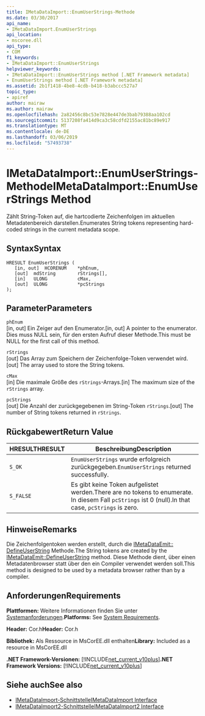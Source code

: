 ```yaml
---
title: IMetaDataImport::EnumUserStrings-Methode
ms.date: 03/30/2017
api_name:
- IMetaDataImport.EnumUserStrings
api_location:
- mscoree.dll
api_type:
- COM
f1_keywords:
- IMetaDataImport::EnumUserStrings
helpviewer_keywords:
- IMetaDataImport::EnumUserStrings method [.NET Framework metadata]
- EnumUserStrings method [.NET Framework metadata]
ms.assetid: 2b1f1418-4be8-4cdb-b418-b3abccc527a7
topic_type:
- apiref
author: mairaw
ms.author: mairaw
ms.openlocfilehash: 2a82456c8bc53e7828e447de3bab79388aa102cd
ms.sourcegitcommit: 5137208fa414d9ca3c58cdfd2155ac81bc89e917
ms.translationtype: MT
ms.contentlocale: de-DE
ms.lasthandoff: 03/06/2019
ms.locfileid: "57493738"
---
```

# <a name="imetadataimportenumuserstrings-method"></a><span data-ttu-id="a8cec-102">IMetaDataImport::EnumUserStrings-Methode</span><span class="sxs-lookup"><span data-stu-id="a8cec-102">IMetaDataImport::EnumUserStrings Method</span></span>
<span data-ttu-id="a8cec-103">Zählt String-Token auf, die hartcodierte Zeichenfolgen im aktuellen Metadatenbereich darstellen.</span><span class="sxs-lookup"><span data-stu-id="a8cec-103">Enumerates String tokens representing hard-coded strings in the current metadata scope.</span></span>  
  
## <a name="syntax"></a><span data-ttu-id="a8cec-104">Syntax</span><span class="sxs-lookup"><span data-stu-id="a8cec-104">Syntax</span></span>  
  
```  
HRESULT EnumUserStrings (  
   [in, out]  HCORENUM    *phEnum,  
   [out]  mdString        rStrings[],  
   [in]   ULONG           cMax,  
   [out]  ULONG           *pcStrings  
);  
```  
  
## <a name="parameters"></a><span data-ttu-id="a8cec-105">Parameter</span><span class="sxs-lookup"><span data-stu-id="a8cec-105">Parameters</span></span>  
 `phEnum`  
 <span data-ttu-id="a8cec-106">[in, out] Ein Zeiger auf den Enumerator.</span><span class="sxs-lookup"><span data-stu-id="a8cec-106">[in, out] A pointer to the enumerator.</span></span> <span data-ttu-id="a8cec-107">Dies muss NULL sein, für den ersten Aufruf dieser Methode.</span><span class="sxs-lookup"><span data-stu-id="a8cec-107">This must be NULL for the first call of this method.</span></span>  
  
 `rStrings`  
 <span data-ttu-id="a8cec-108">[out] Das Array zum Speichern der Zeichenfolge-Token verwendet wird.</span><span class="sxs-lookup"><span data-stu-id="a8cec-108">[out] The array used to store the String tokens.</span></span>  
  
 `cMax`  
 <span data-ttu-id="a8cec-109">[in] Die maximale Größe des `rStrings`-Arrays.</span><span class="sxs-lookup"><span data-stu-id="a8cec-109">[in] The maximum size of the `rStrings` array.</span></span>  
  
 `pcStrings`  
 <span data-ttu-id="a8cec-110">[out] Die Anzahl der zurückgegebenen im String-Token `rStrings`.</span><span class="sxs-lookup"><span data-stu-id="a8cec-110">[out] The number of String tokens returned in `rStrings`.</span></span>  
  
## <a name="return-value"></a><span data-ttu-id="a8cec-111">Rückgabewert</span><span class="sxs-lookup"><span data-stu-id="a8cec-111">Return Value</span></span>  
  
|<span data-ttu-id="a8cec-112">HRESULT</span><span class="sxs-lookup"><span data-stu-id="a8cec-112">HRESULT</span></span>|<span data-ttu-id="a8cec-113">Beschreibung</span><span class="sxs-lookup"><span data-stu-id="a8cec-113">Description</span></span>|  
|-------------|-----------------|  
|`S_OK`|<span data-ttu-id="a8cec-114">`EnumUserStrings` wurde erfolgreich zurückgegeben.</span><span class="sxs-lookup"><span data-stu-id="a8cec-114">`EnumUserStrings` returned successfully.</span></span>|  
|`S_FALSE`|<span data-ttu-id="a8cec-115">Es gibt keine Token aufgelistet werden.</span><span class="sxs-lookup"><span data-stu-id="a8cec-115">There are no tokens to enumerate.</span></span> <span data-ttu-id="a8cec-116">In diesem Fall `pcStrings` ist 0 (null).</span><span class="sxs-lookup"><span data-stu-id="a8cec-116">In that case, `pcStrings` is zero.</span></span>|  
  
## <a name="remarks"></a><span data-ttu-id="a8cec-117">Hinweise</span><span class="sxs-lookup"><span data-stu-id="a8cec-117">Remarks</span></span>  
 <span data-ttu-id="a8cec-118">Die Zeichenfolgentoken werden erstellt, durch die [IMetaDataEmit:: DefineUserString](../../../../docs/framework/unmanaged-api/metadata/imetadataemit-defineuserstring-method.md) Methode.</span><span class="sxs-lookup"><span data-stu-id="a8cec-118">The String tokens are created by the [IMetaDataEmit::DefineUserString](../../../../docs/framework/unmanaged-api/metadata/imetadataemit-defineuserstring-method.md) method.</span></span> <span data-ttu-id="a8cec-119">Diese Methode dient, über einen Metadatenbrowser statt über den ein Compiler verwendet werden soll.</span><span class="sxs-lookup"><span data-stu-id="a8cec-119">This method is designed to be used by a metadata browser rather than by a compiler.</span></span>  
  
## <a name="requirements"></a><span data-ttu-id="a8cec-120">Anforderungen</span><span class="sxs-lookup"><span data-stu-id="a8cec-120">Requirements</span></span>  
 <span data-ttu-id="a8cec-121">**Plattformen:** Weitere Informationen finden Sie unter [Systemanforderungen](../../../../docs/framework/get-started/system-requirements.md).</span><span class="sxs-lookup"><span data-stu-id="a8cec-121">**Platforms:** See [System Requirements](../../../../docs/framework/get-started/system-requirements.md).</span></span>  
  
 <span data-ttu-id="a8cec-122">**Header:** Cor.h</span><span class="sxs-lookup"><span data-stu-id="a8cec-122">**Header:** Cor.h</span></span>  
  
 <span data-ttu-id="a8cec-123">**Bibliothek:** Als Ressource in MsCorEE.dll enthalten</span><span class="sxs-lookup"><span data-stu-id="a8cec-123">**Library:** Included as a resource in MsCorEE.dll</span></span>  
  
 <span data-ttu-id="a8cec-124">**.NET Framework-Versionen:** [!INCLUDE[net_current_v10plus](../../../../includes/net-current-v10plus-md.md)]</span><span class="sxs-lookup"><span data-stu-id="a8cec-124">**.NET Framework Versions:** [!INCLUDE[net_current_v10plus](../../../../includes/net-current-v10plus-md.md)]</span></span>  
  
## <a name="see-also"></a><span data-ttu-id="a8cec-125">Siehe auch</span><span class="sxs-lookup"><span data-stu-id="a8cec-125">See also</span></span>
- [<span data-ttu-id="a8cec-126">IMetaDataImport-Schnittstelle</span><span class="sxs-lookup"><span data-stu-id="a8cec-126">IMetaDataImport Interface</span></span>](../../../../docs/framework/unmanaged-api/metadata/imetadataimport-interface.md)
- [<span data-ttu-id="a8cec-127">IMetaDataImport2-Schnittstelle</span><span class="sxs-lookup"><span data-stu-id="a8cec-127">IMetaDataImport2 Interface</span></span>](../../../../docs/framework/unmanaged-api/metadata/imetadataimport2-interface.md)
